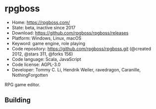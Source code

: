 # rpgboss

- Home: https://rpgboss.com/
- State: beta, inactive since 2017
- Download: https://github.com/rpgboss/rpgboss/releases
- Platform: Windows, Linux, macOS
- Keyword: game engine, role playing
- Code repository: https://github.com/rpgboss/rpgboss.git (@created 2012, @stars 311, @forks 156)
- Code language: Scala, JavaScript
- Code license: AGPL-3.0
- Developer: Tommy C. Li, Hendrik Weiler, ravedragon, Caranille, NothingForgotten

RPG game editor.

## Building
